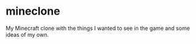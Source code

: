 # mineclone
My Minecraft clone with the things I wanted to see in the game and some ideas of my own.
